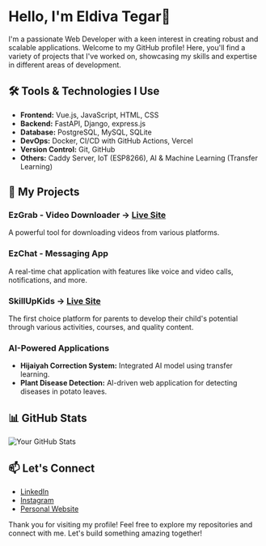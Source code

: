 # Hello, I'm Eldiva Tegar👋

I'm a passionate Web Developer with a keen interest in creating robust and scalable applications. Welcome to my GitHub profile! Here, you'll find a variety of projects that I've worked on, showcasing my skills and expertise in different areas of development.

## 🛠️ Tools & Technologies I Use

- **Frontend:** Vue.js, JavaScript, HTML, CSS
- **Backend:** FastAPI, Django, express.js
- **Database:** PostgreSQL, MySQL, SQLite
- **DevOps:** Docker, CI/CD with GitHub Actions, Vercel
- **Version Control:** Git, GitHub
- **Others:** Caddy Server, IoT (ESP8266), AI & Machine Learning (Transfer Learning)

## 🚀 My Projects

### EzGrab - Video Downloader -> [Live Site](https://ezgrab.eldivategar.tech)
A powerful tool for downloading videos from various platforms.

### EzChat - Messaging App
A real-time chat application with features like voice and video calls, notifications, and more.

### SkillUpKids -> [Live Site](https://skillupkids.id)
The first choice platform for parents to develop their child's potential through various activities, courses, and quality content.

### AI-Powered Applications
- **Hijaiyah Correction System:** Integrated AI model using transfer learning.
- **Plant Disease Detection:** AI-driven web application for detecting diseases in potato leaves.

## 📊 GitHub Stats

![Your GitHub Stats](https://github-readme-stats.vercel.app/api?username=eldivategar&show_icons=true&theme=dracula)

## 📫 Let's Connect

- [LinkedIn](https://www.linkedin.com/in/eldivategar)
- [Instagram](https://instagram.com/eldivaa_)
- [Personal Website](https://eldivategar.tech)

Thank you for visiting my profile! Feel free to explore my repositories and connect with me. Let's build something amazing together!

